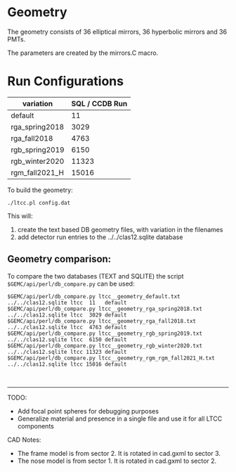 # Geometry

The geometry consists of 36 elliptical mirrors, 36 hyperbolic mirrors
and 36 PMTs.

The parameters are created by the mirrors.C macro.

# Run Configurations

| variation      | SQL / CCDB Run | 
|----------------|----------------|
| default        | 11             | 
| rga_spring2018 | 3029           | 
| rga_fall2018   | 4763           | 
| rgb_spring2019 | 6150           | 
| rgb_winter2020 | 11323          | 
| rgm_fall2021_H | 15016          | 

To build the geometry:

````./ltcc.pl config.dat````

This will:

1. create the text based DB geometry files, with variation in the filenames
2. add detector run entries to the ../../clas12.sqlite database

## Geometry comparison:

To compare the two databases (TEXT and SQLITE) the script ` $GEMC/api/perl/db_compare.py` can be used:

````
$GEMC/api/perl/db_compare.py ltcc__geometry_default.txt        ../../clas12.sqlite ltcc  11   default
$GEMC/api/perl/db_compare.py ltcc__geometry_rga_spring2018.txt ../../clas12.sqlite ltcc  3029 default
$GEMC/api/perl/db_compare.py ltcc__geometry_rga_fall2018.txt   ../../clas12.sqlite ltcc  4763 default
$GEMC/api/perl/db_compare.py ltcc__geometry_rgb_spring2019.txt ../../clas12.sqlite ltcc  6150 default
$GEMC/api/perl/db_compare.py ltcc__geometry_rgb_winter2020.txt ../../clas12.sqlite ltcc 11323 default
$GEMC/api/perl/db_compare.py ltcc__geometry_rgm_rgm_fall2021_H.txt ../../clas12.sqlite ltcc 15016 default
````

<br/>

---


TODO:

- Add focal point spheres for debugging purposes
- Generalize material and presence in a single file and use it for all LTCC components

CAD Notes:

- The frame model is from sector 2. It is rotated in cad.gxml to sector 3.
- The nose model is from sector 1. It is rotated in cad.gxml to sector 2.

